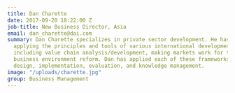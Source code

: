 ```yaml
---
title: Dan Charette
date: 2017-09-20 18:22:00 Z
job-title: New Business Director, Asia
email: dan_charette@dai.com
summary: Dan Charette specializes in private sector development. He has experience
  applying the principles and tools of various international development frameworks,
  including value chain analysis/development, making markets work for the poor, and
  business environment reform. Dan has applied each of these frameworks to project
  design, implementation, evaluation, and knowledge management.
image: "/uploads/charette.jpg"
group: Business Management
---
```


